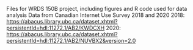 Files for WRDS 150B project, including figures and R code used for data analysis
Data from Canadian Internet Use Survey 2018 and 2020
2018: https://abacus.library.ubc.ca/dataset.xhtml?persistentId=hdl:11272.1/AB2/KWDCXH
2020: https://abacus.library.ubc.ca/dataset.xhtml?persistentId=hdl:11272.1/AB2/NUVBX2&version=2.0
